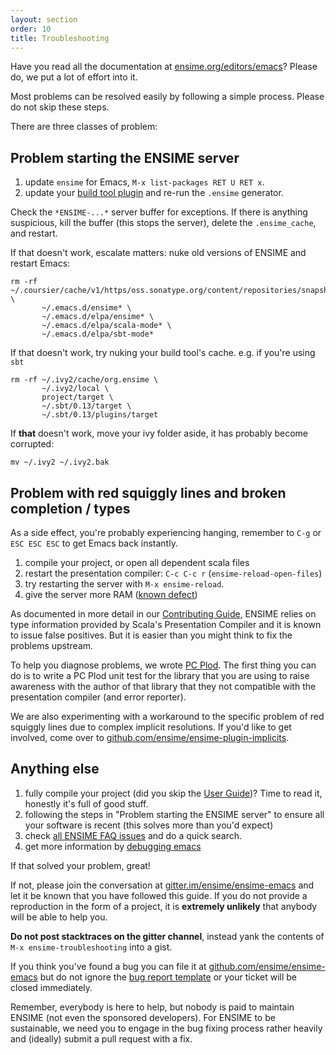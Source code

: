 ```yaml
---
layout: section
order: 10
title: Troubleshooting
---
```


Have you read all the documentation at [ensime.org/editors/emacs](http://ensime.org/editors/emacs)? Please do, we put a lot of effort into it.

Most problems can be resolved easily by following a simple process. Please do not skip these steps.

There are three classes of problem:

## Problem starting the ENSIME server

1. update `ensime` for Emacs, `M-x list-packages RET U RET x`.
1. update your [build tool plugin](/build_tools) and re-run the `.ensime` generator.

Check the `*ENSIME-...*` server buffer for exceptions. If there is anything suspicious, kill the buffer (this stops the server), delete the `.ensime_cache`, and restart.

If that doesn't work, escalate matters: nuke old versions of ENSIME and restart Emacs:

```
rm -rf ~/.coursier/cache/v1/https/oss.sonatype.org/content/repositories/snapshots \
       ~/.emacs.d/ensime* \
       ~/.emacs.d/elpa/ensime* \
       ~/.emacs.d/elpa/scala-mode* \
       ~/.emacs.d/elpa/sbt-mode*
```

If that doesn't work, try nuking your build tool's cache. e.g. if you're using `sbt`

```
rm -rf ~/.ivy2/cache/org.ensime \
       ~/.ivy2/local \
       project/target \
       ~/.sbt/0.13/target \
       ~/.sbt/0.13/plugins/target
```

If **that** doesn't work, move your ivy folder aside, it has probably become corrupted:

```
mv ~/.ivy2 ~/.ivy2.bak
```

## Problem with red squiggly lines and broken completion / types

As a side effect, you're probably experiencing hanging, remember to `C-g` or `ESC ESC ESC` to get Emacs back instantly.

1. compile your project, or open all dependent scala files
1. restart the presentation compiler: `C-c C-c r` (`ensime-reload-open-files`)
1. try restarting the server with `M-x ensime-reload`.
1. give the server more RAM ([known defect](https://github.com/ensime/ensime-server/issues/1756))

As documented in more detail in our [Contributing Guide](/contributing/#scala-compiler-and-refactoring), ENSIME relies on type information provided by Scala's Presentation
Compiler and it is known to issue false positives. But it is easier than you might think to fix the problems upstream.

To help you diagnose problems, we wrote [PC Plod](https://github.com/ensime/pcplod). The first thing you can do is to write a PC Plod unit test for the library that you are using to raise awareness with the author of that library that they not compatible with the presentation compiler (and error reporter).

We are also experimenting with a workaround to the specific problem of red squiggly lines due to complex implicit resolutions. If you'd like to get involved, come over to [github.com/ensime/ensime-plugin-implicits](https://github.com/ensime/ensime-plugin-implicits).

## Anything else

1. fully compile your project (did you skip the [User Guide](/editors/emacs/userguide/))? Time to read it, honestly it's full of good stuff.
1. following the steps in "Problem starting the ENSIME server" to ensure all your software is recent (this solves more than you'd expect)
1. check [all ENSIME FAQ issues](https://github.com/search?utf8=%E2%9C%93&q=user%3Aensime+is%3Aissue+label%3AFAQ&type=Issues&ref=searchresults) and do a quick search.
1. get more information by [debugging emacs](/editors/emacs/contributing/)

If that solved your problem, great!

If not, please join the conversation at [gitter.im/ensime/ensime-emacs](https://gitter.im/ensime/ensime-emacs) and let it be known that you have followed this guide. If you do not provide a reproduction in the form of a project, it is **extremely unlikely** that anybody will be able to help you.

**Do not post stacktraces on the gitter channel**, instead yank the contents of `M-x ensime-troubleshooting` into a gist.

If you think you've found a bug you can file it at [github.com/ensime/ensime-emacs](https://github.com/ensime/ensime-emacs/issues/new) but do not ignore the [bug report template](https://github.com/ensime/ensime-emacs/blob/master/.github/ISSUE_TEMPLATE.md) or your ticket will be closed immediately.

Remember, everybody is here to help, but nobody is paid to maintain ENSIME (not even the sponsored developers). For ENSIME to be sustainable, we need you to engage in the bug fixing process rather heavily and (ideally) submit a pull request with a fix.
